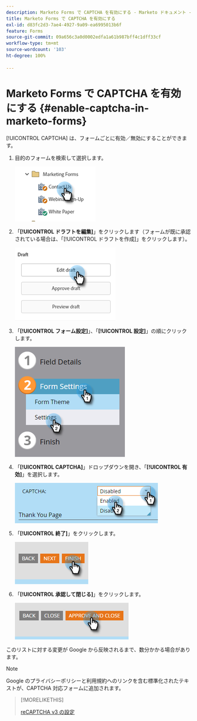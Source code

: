 ```yaml
---
description: Marketo Forms で CAPTCHA を有効にする - Marketo ドキュメント - 製品ドキュメント
title: Marketo Forms で CAPTCHA を有効にする
exl-id: d83fc2d3-7ae4-4927-9a09-ea6995013b6f
feature: Forms
source-git-commit: 09a656c3a0d0002edfa1a61b987bff4c1dff33cf
workflow-type: tm+mt
source-wordcount: '103'
ht-degree: 100%

---
```


# Marketo Forms で CAPTCHA を有効にする {#enable-captcha-in-marketo-forms}

[!UICONTROL CAPTCHA] は、フォームごとに有効／無効にすることができます。

1. 目的のフォームを検索して選択します。

   ![](assets/enable-captcha-in-marketo-forms-1.png)

1. 「**[!UICONTROL ドラフトを編集]**」をクリックします（フォームが既に承認されている場合は、「[!UICONTROL ドラフトを作成]」をクリックします）。

   ![](assets/enable-captcha-in-marketo-forms-2.png)

1. 「**[!UICONTROL フォーム設定]**」、「**[!UICONTROL 設定]**」の順にクリックします。

   ![](assets/enable-captcha-in-marketo-forms-3.png)

1. 「**[!UICONTROL CAPTCHA]**」ドロップダウンを開き、「**[!UICONTROL 有効]**」を選択します。

   ![](assets/enable-captcha-in-marketo-forms-4.png)

1. 「**[!UICONTROL 終了]**」をクリックします。

   ![](assets/enable-captcha-in-marketo-forms-5.png)

1. 「**[!UICONTROL 承認して閉じる]**」をクリックします。

   ![](assets/enable-captcha-in-marketo-forms-6.png)

このリストに対する変更が Google から反映されるまで、数分かかる場合があります。

>[!NOTE]
>
>Google のプライバシーポリシーと利用規約へのリンクを含む標準化されたテキストが、CAPTCHA 対応フォームに追加されます。

>[!MORELIKETHIS]
>
>[reCAPTCHA v3 の設定](/help/marketo/product-docs/demand-generation/forms/using-captcha/setting-up-recaptcha-v3.md)
